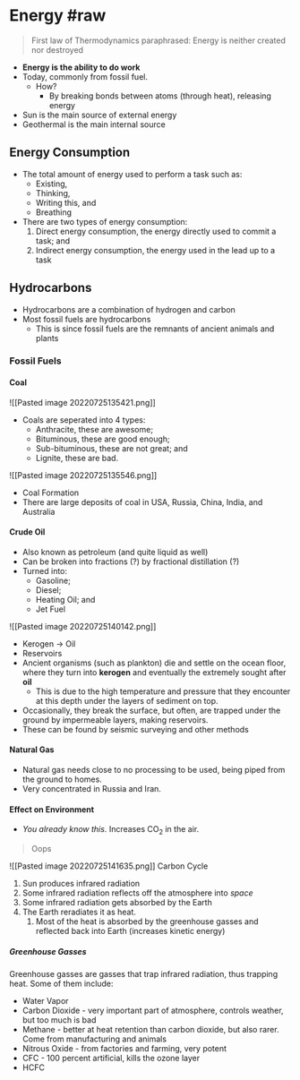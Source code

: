 # Energy #raw
> First law of Thermodynamics paraphrased: Energy is neither created nor destroyed
 
- **Energy is the ability to do work**
- Today, commonly from fossil fuel.
	- How?
		- By breaking bonds between atoms (through heat), releasing energy
- Sun is the main source of external energy
- Geothermal is the main internal source
## Energy Consumption
- The total amount of energy used to perform a task such as:
	- Existing,
	- Thinking,
	- Writing this, and
	- Breathing
- There are two types of energy consumption:
	1. Direct energy consumption, the energy directly used to commit a task; and
	2. Indirect energy consumption, the energy used in the lead up to a task

## Hydrocarbons
- Hydrocarbons are a combination of hydrogen and carbon
- Most fossil fuels are hydrocarbons
	- This is since fossil fuels are the remnants of ancient animals and plants
### Fossil Fuels
#### Coal
![[Pasted image 20220725135421.png]]
- Coals are seperated into 4 types:
	- Anthracite, these are awesome;
	- Bituminous, these are good enough;
	- Sub-bituminous, these are not great; and
	- Lignite, these are bad.

![[Pasted image 20220725135546.png]]
- Coal Formation
- There are large deposits of coal in USA, Russia, China, India, and Australia
#### Crude Oil
- Also known as petroleum (and quite liquid as well)
- Can be broken into fractions (?) by fractional distillation (?)
- Turned into:
	- Gasoline;
	- Diesel;
	- Heating Oil; and
	- Jet Fuel

![[Pasted image 20220725140142.png]]
- Kerogen -> Oil 
- Reservoirs
- Ancient organisms (such as plankton) die and settle on the ocean floor, where they turn into **kerogen** and eventually the extremely sought after **oil**
	- This is due to the high temperature and pressure that they encounter at this depth under the layers of sediment on top.
- Occasionally, they break the surface, but often, are trapped under the ground by impermeable layers, making reservoirs.
- These can be found by seismic surveying and other methods
#### Natural Gas
- Natural gas needs close to no processing to be used, being piped from the ground to homes.
- Very concentrated in Russia and Iran.
#### Effect on Environment
- *You already know this.* Increases CO<sub>2</sub> in the air.

> Oops

![[Pasted image 20220725141635.png]]
Carbon Cycle
1. Sun produces infrared radiation
2. Some infrared radiation reflects off the atmosphere into *space*
3. Some infrared radiation gets absorbed by the Earth
4. The Earth reradiates it as heat.
	1. Most of the heat is absorbed by the greenhouse gasses and reflected back into Earth (increases kinetic energy)
##### Greenhouse Gasses
Greenhouse gasses are gasses that trap infrared radiation, thus trapping heat. Some of them include:
- Water Vapor
- Carbon Dioxide - very important part of atmosphere, controls weather, but too much is bad
- Methane - better at heat retention than carbon dioxide, but also rarer. Come from manufacturing and animals
- Nitrous Oxide - from factories and farming, very potent
- CFC - 100 percent artificial, kills the ozone layer
- HCFC